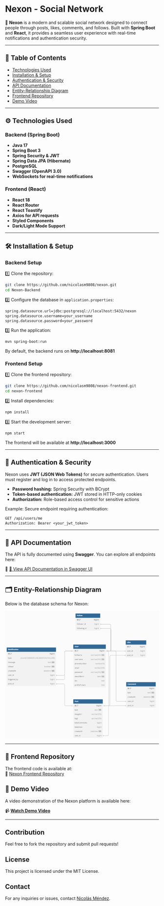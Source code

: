 # **Nexon - Social Network**  

🚀 **Nexon** is a modern and scalable social network designed to connect people through posts, likes, comments, and follows. Built with **Spring Boot** and **React**, it provides a seamless user experience with real-time notifications and authentication security.  

---

## 📌 **Table of Contents**  

- [Technologies Used](#technologies-used)
- [Installation & Setup](#installation--setup)
- [Authentication & Security](#authentication--security)
- [API Documentation](#api-documentation)
- [Entity-Relationship Diagram](#entity-relationship-diagram)
- [Frontend Repository](#frontend-repository)
- [Demo Video](#demo-video)

---

## ⚙️ **Technologies Used**  

### **Backend (Spring Boot)**  
- **Java 17**  
- **Spring Boot 3**  
- **Spring Security & JWT**  
- **Spring Data JPA (Hibernate)**  
- **PostgreSQL**  
- **Swagger (OpenAPI 3.0)**  
- **WebSockets for real-time notifications**  

### **Frontend (React)**  
- **React 18**  
- **React Router**  
- **React Toastify**  
- **Axios for API requests**  
- **Styled Components**  
- **Dark/Light Mode Support**  

---

## 🛠 **Installation & Setup**  

### **Backend Setup**  

1️⃣ Clone the repository:  
```bash
git clone https://github.com/nicolasm9808/nexon.git
cd Nexon-Backend
```  

2️⃣ Configure the database in `application.properties`:  
```properties
spring.datasource.url=jdbc:postgresql://localhost:5432/nexon
spring.datasource.username=your_username
spring.datasource.password=your_password
```  

3️⃣ Run the application:  
```bash
mvn spring-boot:run
```  

By default, the backend runs on **http://localhost:8081**  

### **Frontend Setup**  

1️⃣ Clone the frontend repository:  
```bash
git clone https://github.com/nicolasm9808/nexon-frontend.git
cd nexon-frontend
```  

2️⃣ Install dependencies:  
```bash
npm install
```  

3️⃣ Start the development server:  
```bash
npm start
```  

The frontend will be available at **http://localhost:3000**  

---

## 🔐 **Authentication & Security**  

Nexon uses **JWT (JSON Web Tokens)** for secure authentication. Users must register and log in to access protected endpoints.  
- **Password hashing:** Spring Security with BCrypt  
- **Token-based authentication:** JWT stored in HTTP-only cookies  
- **Authorization:** Role-based access control for sensitive actions  

Example: Secure endpoint requiring authentication:  
```http
GET /api/users/me
Authorization: Bearer <your_jwt_token>
```  

---

## 📑 **API Documentation**  

The API is fully documented using **Swagger**. You can explore all endpoints here:  

🔗 [🚀 View API Documentation in Swagger UI](https://petstore.swagger.io/?url=https://raw.githubusercontent.com/nicolasm9808/nexon/main/openapi.yaml)

---

## 🗂 **Entity-Relationship Diagram**  

Below is the database schema for Nexon:  

![Entity-Relationship Diagram](https://github.com/nicolasm9808/nexon/blob/main/docs/ERD.png)


---

## 🔗 **Frontend Repository**  

The frontend code is available at:  
🔗 [Nexon Frontend Repository](https://github.com/nicolasm9808/nexon-frontend)  


## 🎥 **Demo Video**  

A video demonstration of the Nexon platform is available here:  

📹 **[Watch Demo Video](https://drive.google.com/drive/folders/1Je47R5TEBaCrys_SAzHvSBJHyTS_1VrT?usp=sharing)**  

---

## Contribution

Feel free to fork the repository and submit pull requests!

## License

This project is licensed under the MIT License.

## Contact

For any inquiries or issues, contact [Nicolás Méndez](https://github.com/nicolasm9808).


